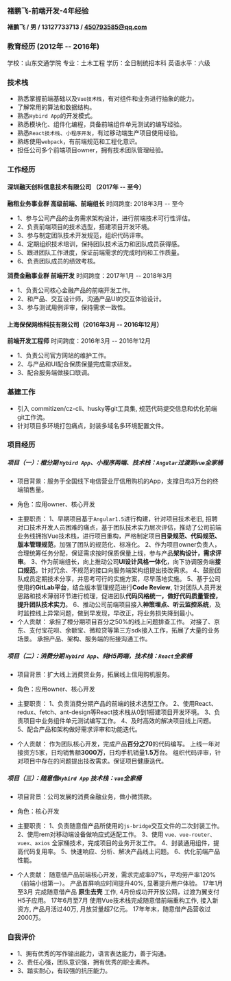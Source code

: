 ### 褚鹏飞-前端开发-4年经验

**褚鹏飞 / 男 / 13127733713 / 450793585@qq.com**

### 教育经历 (2012年 -- 2016年)
学校：山东交通学院
专业：土木工程
学历：全日制统招本科
英语水平：六级

### 技术栈
* 熟悉掌握前端基础以及`Vue技术栈`，有对组件和业务进行抽象的能力。
* 了解常用的算法和数据结构。
* 熟悉`Hybird App`的开发模式。
* 熟悉模块化、组件化编程，具备前端组件单元测试的编写经验。
* 熟悉`React技术栈`、`小程序开发`，有过移动端生产项目使用经验。
* 熟练使用`webpack`，有前端规范和工程化意识。
* 担任公司多个前端项目owner，拥有技术团队管理经验。

### 工作经历

#### 深圳融天创科信息技术有限公司 （2017年 -- 至今）

**融租业务事业群 高级前端、前端组长** 时间跨度: 2018年3月 -- 至今
* 1、参与公司产品的业务需求架构设计，进行前端技术可行性评估。
* 2、负责前端项目的技术选型，搭建项目开发环境。
* 3、参与制定团队技术开发规范，组织代码评审。
* 4、定期组织技术培训，保持团队技术活力和团队成员获得感。
* 5、跟进团队工作进度，保证前端需求的完成时间和工作质量。
* 6、负责团队成员的绩效考核。

**消费金融事业群 前端开发**  时间跨度：2017年1月 -- 2018年3月
* 1、负责公司核心金融产品的前端开发工作。
* 2、和产品、交互设计师，沟通产品UI的交互体验设计。
* 3、参与测试用例评审，保持需求一致性。

#### 上海保保网络科技有限公司（2016年3月 -- 2016年12月）

**前端开发工程师** 时间跨度：2016年3月 -- 2016年12月
* 1、负责公司官方网站的维护工作。
* 2、与产品和UI配合保质保量完成需求研发。
* 3、配合服务端做接口联调。

### 基建工作
* 引入 commitizen/cz-cli、husky等git工具集, 规范代码提交信息和优化前端git工作流。
* 针对项目多环境打包痛点，封装多域名多环境配置文件。

### 项目经历

##### 项目（一）：**橙分期** `Hybird App`、小程序两端、技术栈：`Angular`过渡到`vue`全家桶
  - 项目背景：服务于全国线下电信营业厅信用购机的App，支撑日均3万台的终端销售量。
  * 角色：应用owner、核心开发
  - 主要职责：
    1、早期项目基于`Angular1.5`进行构建，针对项目技术老旧, 招聘对口技术开发人员困难的痛点，基于团队技术实力层次评估，推动了公司前端业务线拥抱Vue技术栈，进行项目重构，严格制定项目**目录规范、代码规范、版本管理规范**，加强了团队的规范化、标准化。
    2、作为项目owner负责人，合理统筹任务分配，保证需求按时保质保量上线，参与产品**架构设计，需求评审**。
    3、作为前端组长，向上推动公司**UI设计风格一体化**，向下协调服务端**接口规范**，针对冗余、不规范的接口向服务端架构组提出技改需求。
    4、鼓励团队成员定期技术分享，并思考可行的实施方案，尽早落地实施。
    5、基于公司使用的**GitLab平台**，结合版本管理规范进行**Code Review**, 针对团队人员开发思路和技术薄弱环节进行梳理，促进团队**代码风格统一，做好代码质量管控，提升团队技术实力**。
    6、推动公司前端项目接入**神策埋点、听云监控系统**，及时监控线上异常问题，做到早发现，早改正，将业务损失降到最小。
  - 个人贡献：
    承担了橙分期项目百分之50%的线上问题排查工作。
    对接了、京东、支付宝花呗、余额宝、微粒贷等第三方sdk接入工作，拓展了大量的业务场景。
    承担产品、架构、服务端的衔接沟通工作。
    
##### 项目（二）：**消费分期** `Hybird App`、纯H5两端，技术栈：`React`全家桶
  - 项目背景：扩大线上消费贷业务，拓展线上信用购机服务。
  * 角色：应用owner、核心开发
  - 主要职责：
    1、负责消费分期产品的前端的技术选型工作。
    2、使用React、redux、fetch、ant-design等React技术栈从0到1搭建项目开发环境。
    3、负责项目中业务组件单元测试编写工作。
    4、及时高效的解决项目线上问题。
    5、配合产品和架构做好需求评审和功能迭代。
  
  - 个人贡献：
    作为团队核心开发，完成产品**百分之70**的代码编写。
    上线一年对接资方5家，日均销售额**3000万**，日均手机销量**1.5万**台。
    组织代码评审，针对项目中存在的问题提出技改需求。保证项目健康迭代。
    
##### 项目（三）：**随意借**`Hybird App` 技术栈：`vue`全家桶
  - 项目背景：公司发展的消费金融业务，做小微贷款。
  * 角色：核心开发
  - 主要职责：
    1、负责随意借产品所使用的`js-bridge`交互文件的二次封装工作。
    2、使用rem对移动端设备做响应式适配工作。
    3、使用 `vue、vue-router、vuex、axios` 全家桶技术，完成项目的业务开发工作。
    4、封装通用组件，提高代码复用率。
    5、快速响应、分析、解决产品线上问题。
    6、优化前端产品性能。
    
  - 个人贡献：
    随意借产品前端核心开发，需求完成率97%，平均劳产率120%（前端小组第一）。
    产品首屏响应时间提升40%, 显著提升用户体验。
    17年1月至3月 完成随意借产品 **原生去壳** 工作, 4月份成功开开放公网，过渡为翼支付H5子应用。
    17年6月至7月 使用Vue技术栈完成随意借前端重构工作, 接入新资方, 产品月活过40万, 月放贷量超7亿元。
    17年年末，随意借产品营收过2000万。
 
### 自我评价
* 1、拥有优秀的写作输出能力，语言表达能力，善于沟通。
* 2、责任心强，团队意识强，拥有优秀的职业素养。
* 3、踏实耐心，有较强的抗压能力。


